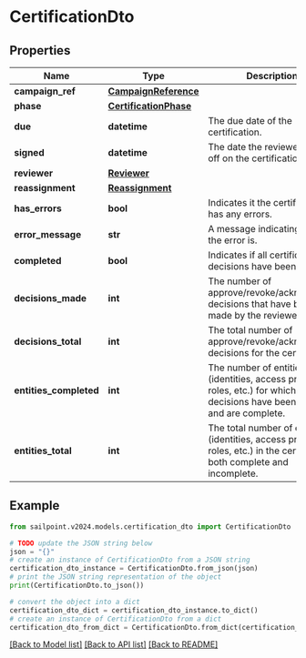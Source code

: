# CertificationDto


## Properties

Name | Type | Description | Notes
------------ | ------------- | ------------- | -------------
**campaign_ref** | [**CampaignReference**](CampaignReference.md) |  | 
**phase** | [**CertificationPhase**](CertificationPhase.md) |  | 
**due** | **datetime** | The due date of the certification. | 
**signed** | **datetime** | The date the reviewer signed off on the certification. | 
**reviewer** | [**Reviewer**](Reviewer.md) |  | 
**reassignment** | [**Reassignment**](Reassignment.md) |  | [optional] 
**has_errors** | **bool** | Indicates it the certification has any errors. | 
**error_message** | **str** | A message indicating what the error is. | [optional] 
**completed** | **bool** | Indicates if all certification decisions have been made. | 
**decisions_made** | **int** | The number of approve/revoke/acknowledge decisions that have been made by the reviewer. | 
**decisions_total** | **int** | The total number of approve/revoke/acknowledge decisions for the certification. | 
**entities_completed** | **int** | The number of entities (identities, access profiles, roles, etc.) for which all decisions have been made and are complete. | 
**entities_total** | **int** | The total number of entities (identities, access profiles, roles, etc.) in the certification, both complete and incomplete. | 

## Example

```python
from sailpoint.v2024.models.certification_dto import CertificationDto

# TODO update the JSON string below
json = "{}"
# create an instance of CertificationDto from a JSON string
certification_dto_instance = CertificationDto.from_json(json)
# print the JSON string representation of the object
print(CertificationDto.to_json())

# convert the object into a dict
certification_dto_dict = certification_dto_instance.to_dict()
# create an instance of CertificationDto from a dict
certification_dto_from_dict = CertificationDto.from_dict(certification_dto_dict)
```
[[Back to Model list]](../README.md#documentation-for-models) [[Back to API list]](../README.md#documentation-for-api-endpoints) [[Back to README]](../README.md)


